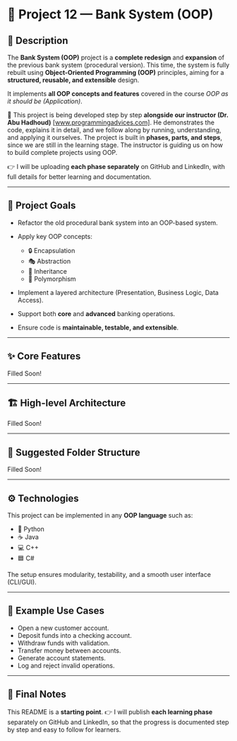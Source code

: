 # 🚀 Project 12 — Bank System (OOP)

## 📖 Description

The **Bank System (OOP)** project is a **complete redesign** and **expansion** of the previous bank system (procedural version). This time, the system is fully rebuilt using **Object-Oriented Programming (OOP)** principles, aiming for a **structured, reusable, and extensible** design.

It implements **all OOP concepts and features** covered in the course *OOP as it should be (Application)*.

📌 This project is being developed step by step **alongside our instructor (Dr. Abu Hadhoud)** [www.programmingadvices.com]. He demonstrates the code, explains it in detail, and we follow along by running, understanding, and applying it ourselves. The project is built in **phases, parts, and steps**, since we are still in the learning stage. The instructor is guiding us on how to build complete projects using OOP.

👉 I will be uploading **each phase separately** on GitHub and LinkedIn, with full details for better learning and documentation.

---

## 🎯 Project Goals

* Refactor the old procedural bank system into an OOP-based system.
* Apply key OOP concepts:

  * 🔒 Encapsulation
  * 🎭 Abstraction
  * 🧬 Inheritance
  * 🔄 Polymorphism
* Implement a layered architecture (Presentation, Business Logic, Data Access).
* Support both **core** and **advanced** banking operations.
* Ensure code is **maintainable, testable, and extensible**.

---

## ✨ Core Features

Filled Soon!

---

## 🏗️ High-level Architecture

Filled Soon!

---

## 📂 Suggested Folder Structure

Filled Soon!

---

## ⚙️ Technologies

This project can be implemented in any **OOP language** such as:

* 🐍 Python
* ☕ Java
* 💻 C++
* 🟦 C#

The setup ensures modularity, testability, and a smooth user interface (CLI/GUI).

---

## 🔧 Example Use Cases

* Open a new customer account.
* Deposit funds into a checking account.
* Withdraw funds with validation.
* Transfer money between accounts.
* Generate account statements.
* Log and reject invalid operations.

---

## 📝 Final Notes

This README is a **starting point**.
👉 I will publish **each learning phase** separately on GitHub and LinkedIn, so that the progress is documented step by step and easy to follow for learners.
